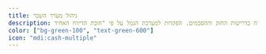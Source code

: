 ```yaml
---
title: ניהול מערך השכר
description: טיפול בשכר העובדים כולל הפקת תלושים תוך הקפדה על עמידה בדרישות החוק וההסכמים. הפקדות למערכת הגמל על פי "חובת הדיווח האחיד".
color: ["bg-green-100", "text-green-600"]
icon: "mdi:cash-multiple"
---
```

